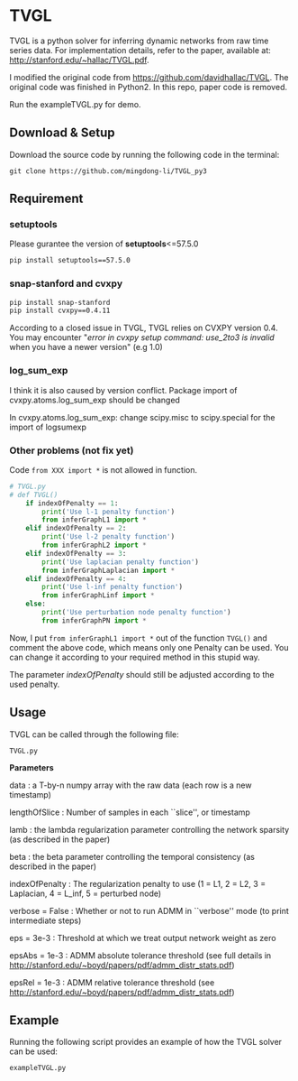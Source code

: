 # TVGL
TVGL is a python solver for inferring dynamic networks from raw time series data. For implementation details, refer to the paper, available at: http://stanford.edu/~hallac/TVGL.pdf.

I modified the original code from https://github.com/davidhallac/TVGL. The original code was finished in Python2. In this repo, paper code is removed. 

Run the exampleTVGL.py for demo.

## Download & Setup
Download the source code by running the following code in the terminal:
```
git clone https://github.com/mingdong-li/TVGL_py3
```

## Requirement
### setuptools
Please gurantee the version of **setuptools**<=57.5.0
```bash
pip install setuptools==57.5.0
```

### snap-stanford and cvxpy
```bash
pip install snap-stanford
pip install cvxpy==0.4.11 
```
According to a closed issue in TVGL, TVGL relies on CVXPY version 0.4. You may encounter "*error in cvxpy setup command: use_2to3 is invalid* when you have a newer version" (e.g 1.0)


### log_sum_exp
I think it is also caused by version conflict. Package import of cvxpy.atoms.log_sum_exp should be changed

In cvxpy.atoms.log_sum_exp: change scipy.misc to scipy.special for the import of logsumexp


### Other problems (not fix yet)
Code ```from XXX import *``` is not allowed in function.
```python
# TVGL.py 
# def TVGL()
    if indexOfPenalty == 1:
        print('Use l-1 penalty function')
        from inferGraphL1 import *
    elif indexOfPenalty == 2:
        print('Use l-2 penalty function')
        from inferGraphL2 import *
    elif indexOfPenalty == 3:
        print('Use laplacian penalty function')
        from inferGraphLaplacian import *
    elif indexOfPenalty == 4:
        print('Use l-inf penalty function')
        from inferGraphLinf import *
    else:
        print('Use perturbation node penalty function')
        from inferGraphPN import *
```

Now, I put ```from inferGraphL1 import *``` out of the function ```TVGL()``` and comment the above code, which means only one Penalty can be used. You can change it according to your required method in this stupid way. 

The parameter *indexOfPenalty* should still be adjusted according to the used penalty.


## Usage
TVGL can be called through the following file:
```
TVGL.py
```
**Parameters**

data : a T-by-n numpy array with the raw data (each row is a new timestamp)

lengthOfSlice : Number of samples in each ``slice'', or timestamp

lamb : the lambda regularization parameter controlling the network sparsity (as described in the paper)

beta : the beta parameter controlling the temporal consistency (as described in the paper)

indexOfPenalty : The regularization penalty to use (1 = L1, 2 = L2, 3 = Laplacian, 4 = L_inf, 5 = perturbed node)

verbose = False : Whether or not to run ADMM in ``verbose'' mode (to print intermediate steps)

eps = 3e-3 : Threshold at which we treat output network weight as zero

epsAbs = 1e-3 : ADMM absolute tolerance threshold (see full details in http://stanford.edu/~boyd/papers/pdf/admm_distr_stats.pdf)

epsRel = 1e-3 : ADMM relative tolerance threshold (see http://stanford.edu/~boyd/papers/pdf/admm_distr_stats.pdf)




## Example
Running the following script provides an example of how the TVGL solver can be used:
```
exampleTVGL.py
```

